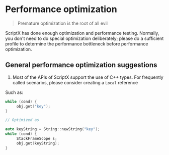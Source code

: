 # Performance optimization

> Premature optimization is the root of all evil

ScriptX has done enough optimization and performance testing. Normally, you don't need to do special optimization deliberately; please do a sufficient profile to determine the performance bottleneck before performance optimization.

## General performance optimization suggestions

1. Most of the APIs of ScriptX support the use of C++ types. For frequently called scenarios, please consider creating a `Local` reference

Such as:

```c++
while (cond) {
     obj.get("key");
}

// Optimized as

auto keyString = String::newString("key");
while (cond) {
     StackFrameScope s;
     obj.get(keyString);
}
```